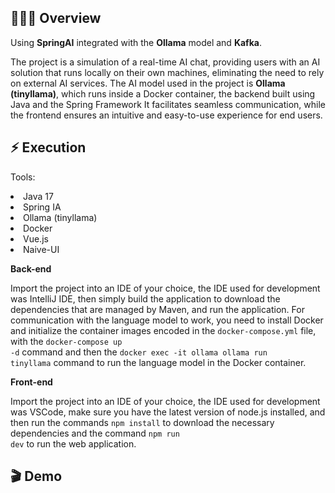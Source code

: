 ## 👨🏻‍💻 Overview

Using <strong>SpringAI</strong> integrated with the <strong>Ollama</strong> model and <strong>Kafka</strong>.

The project is a simulation of a real-time AI chat, providing users with an AI solution that runs locally on their own machines, eliminating the need to rely on external AI services.
The AI ​​model used in the project is <strong>Ollama (tinyllama)</strong>, which runs inside a Docker container, the backend built using Java and the Spring Framework
It facilitates seamless communication, while the frontend ensures an intuitive and easy-to-use experience for end users.

## ⚡️ Execution

<p>Tools:</p>

<li> Java 17 </li>
<li> Spring IA </li>
<li> Ollama (tinyllama) </li>
<li> Docker </li>
<li> Vue.js </li>
<li> Naive-UI </li>

<p></p>

<strong>Back-end</strong>

Import the project into an IDE of your choice, the IDE used for development was IntelliJ IDE, then simply build the application to download the dependencies that are managed by Maven, 
and run the application. For communication with the language model to work, you need to install Docker and initialize the container images encoded in the <code>docker-compose.yml</code> file, 
with the <code>docker-compose up -d</code> command and then the <code>docker exec -it ollama ollama run tinyllama</code> command to run the language model in the Docker container.

<strong>Front-end</strong>

Import the project into an IDE of your choice, the IDE used for development was VSCode, make sure you have the latest version of node.js installed, and then run the commands <code>npm install</code> 
to download the necessary dependencies and the command <code>npm run dev</code> to run the web application.

## 🎬 Demo

